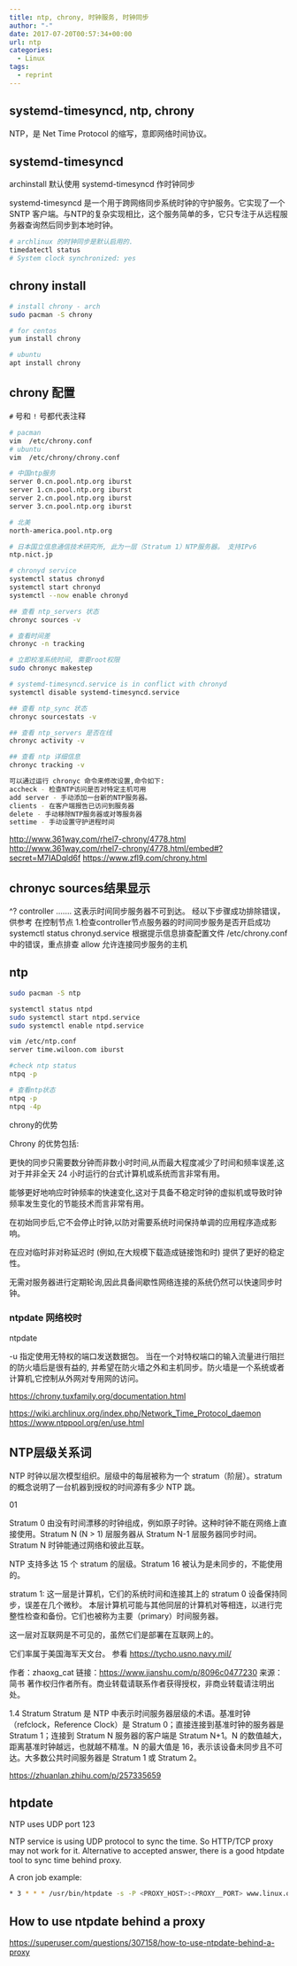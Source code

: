 ```yaml
---
title: ntp, chrony, 时钟服务, 时钟同步
author: "-"
date: 2017-07-20T00:57:34+00:00
url: ntp
categories:
  - Linux
tags:
  - reprint
---
```

## systemd-timesyncd, ntp, chrony

NTP，是 Net Time Protocol 的缩写，意即网络时间协议。

## systemd-timesyncd

archinstall 默认使用 systemd-timesyncd 作时钟同步

systemd-timesyncd 是一个用于跨网络同步系统时钟的守护服务。它实现了一个 SNTP 客户端。与NTP的复杂实现相比，这个服务简单的多，它只专注于从远程服务器查询然后同步到本地时钟。

```bash
# archlinux 的时钟同步是默认启用的.
timedatectl status
# System clock synchronized: yes
```

## chrony install

```bash
# install chrony - arch
sudo pacman -S chrony

# for centos
yum install chrony

# ubuntu
apt install chrony
```

## chrony 配置

`#` 号和 `!` 号都代表注释

```bash
# pacman
vim  /etc/chrony.conf
# ubuntu 
vim  /etc/chrony/chrony.conf
```

```bash
# 中国ntp服务
server 0.cn.pool.ntp.org iburst
server 1.cn.pool.ntp.org iburst
server 2.cn.pool.ntp.org iburst
server 3.cn.pool.ntp.org iburst

# 北美
north-america.pool.ntp.org

# 日本国立信息通信技术研究所, 此为一层（Stratum 1）NTP服务器。 支持IPv6
ntp.nict.jp
```

```bash
# chronyd service
systemctl status chronyd
systemctl start chronyd
systemctl --now enable chronyd

## 查看 ntp_servers 状态
chronyc sources -v

# 查看时间差
chronyc -n tracking

# 立即校准系统时间, 需要root权限
sudo chronyc makestep

# systemd-timesyncd.service is in conflict with chronyd
systemctl disable systemd-timesyncd.service

## 查看 ntp_sync 状态
chronyc sourcestats -v

## 查看 ntp_servers 是否在线
chronyc activity -v

## 查看 ntp 详细信息
chronyc tracking -v

可以通过运行 chronyc 命令来修改设置,命令如下: 
accheck - 检查NTP访问是否对特定主机可用
add server - 手动添加一台新的NTP服务器。
clients - 在客户端报告已访问到服务器
delete - 手动移除NTP服务器或对等服务器
settime - 手动设置守护进程时间
```

<http://www.361way.com/rhel7-chrony/4778.html>
<http://www.361way.com/rhel7-chrony/4778.html/embed#?secret=M7IADqld6f>
<https://www.zfl9.com/chrony.html>

## chronyc sources结果显示

^? controller .......
这表示时间同步服务器不可到达。
经以下步骤成功排除错误，供参考
在控制节点
1.检查controller节点服务器的时间同步服务是否开启成功
systemctl status chronyd.service
根据提示信息排查配置文件 /etc/chrony.conf中的错误，重点排查
allow 允许连接同步服务的主机

## ntp

```bash
sudo pacman -S ntp

systemctl status ntpd
sudo systemctl start ntpd.service
sudo systemctl enable ntpd.service

vim /etc/ntp.conf
server time.wiloon.com iburst

#check ntp status
ntpq -p

```

```bash
# 查看ntp状态
ntpq -p
ntpq -4p
```

chrony的优势
  
Chrony 的优势包括:

更快的同步只需要数分钟而非数小时时间,从而最大程度减少了时间和频率误差,这对于并非全天 24 小时运行的台式计算机或系统而言非常有用。
  
能够更好地响应时钟频率的快速变化,这对于具备不稳定时钟的虚拟机或导致时钟频率发生变化的节能技术而言非常有用。
  
在初始同步后,它不会停止时钟,以防对需要系统时间保持单调的应用程序造成影响。
  
在应对临时非对称延迟时 (例如,在大规模下载造成链接饱和时) 提供了更好的稳定性。
  
无需对服务器进行定期轮询,因此具备间歇性网络连接的系统仍然可以快速同步时钟。

### ntpdate 网络校时

ntpdate
  
-u 指定使用无特权的端口发送数据包。 当在一个对特权端口的输入流量进行阻拦的防火墙后是很有益的, 并希望在防火墙之外和主机同步。防火墙是一个系统或者计算机,它控制从外网对专用网的访问。

<https://chrony.tuxfamily.org/documentation.html>
  
<https://wiki.archlinux.org/index.php/Network_Time_Protocol_daemon>
<https://www.ntppool.org/en/use.html>

## NTP层级关系词

NTP 时钟以层次模型组织。层级中的每层被称为一个 stratum（阶层）。stratum 的概念说明了一台机器到授权的时间源有多少 NTP 跳。

01

Stratum 0 由没有时间漂移的时钟组成，例如原子时钟。这种时钟不能在网络上直接使用。Stratum N (N > 1) 层服务器从 Stratum N-1 层服务器同步时间。Stratum N 时钟能通过网络和彼此互联。

NTP 支持多达 15 个 stratum 的层级。Stratum 16 被认为是未同步的，不能使用的。

stratum 1:
这一层是计算机，它们的系统时间和连接其上的 stratum 0 设备保持同步，误差在几个微秒。
本层计算机可能与其他同层的计算机对等相连，以进行完整性检查和备份。它们也被称为主要（primary）时间服务器。

这一层对互联网是不可见的，虽然它们是部署在互联网上的。

它们率属于美国海军天文台。 参看 <https://tycho.usno.navy.mil/>

作者：zhaoxg_cat
链接：<https://www.jianshu.com/p/8096c0477230>
来源：简书
著作权归作者所有。商业转载请联系作者获得授权，非商业转载请注明出处。

1.4 Stratum
Stratum 是 NTP 中表示时间服务器层级的术语。基准时钟（refclock，Reference Clock）是 Stratum 0；直接连接到基准时钟的服务器是 Stratum 1；连接到 Stratum N 服务器的客户端是 Stratum N+1。N 的数值越大，距离基准时钟越远，也就越不精准。N 的最大值是 16，表示该设备未同步且不可达。大多数公共时间服务器是 Stratum 1 或 Stratum 2。

<https://zhuanlan.zhihu.com/p/257335659>

## htpdate

NTP uses UDP port 123

NTP service is using UDP protocol to sync the time. So HTTP/TCP proxy may not work for it. Alternative to accepted answer, there is a good htpdate tool to sync time behind proxy.

A cron job example:

```bash
* 3 * * * /usr/bin/htpdate -s -P <PROXY_HOST>:<PROXY__PORT> www.linux.org www.freebsd.org

```

## How to use ntpdate behind a proxy

<https://superuser.com/questions/307158/how-to-use-ntpdate-behind-a-proxy>
